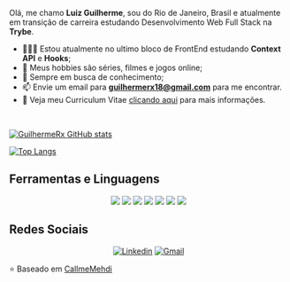 Olá, me chamo **Luiz Guilherme**, sou do Rio de Janeiro, Brasil e atualmente em transição de carreira estudando Desenvolvimento Web Full Stack na **Trybe**.

- 👨🏽‍💻 Estou atualmente no ultimo bloco de FrontEnd estudando **Context API** e **Hooks**; 
- 🤔 Meus hobbies são séries, filmes e jogos online;
- 💼 Sempre em busca de conhecimento;
- 📫 Envie um email para **guilhermerx18@gmail.com** para me encontrar.
- 📝 Veja meu Curriculum Vitae <a href="https://drive.google.com/file/d/1gPUAJIwo2Cpx8bBhjiGyPQXfPaVWFIgv/view?usp=sharing" target="_blank">clicando aqui</a> para mais informações.

<br>

<p>
  
  [![GuilhermeRx GitHub stats](https://github-readme-stats.vercel.app/api?username=GuilhermeRx&show_icons=true&theme=dracula)](https://github.com/anuraghazra/github-readme-stats)
  
</p>
  
<p>
  
  [![Top Langs](https://github-readme-stats.vercel.app/api/top-langs/?username=GuilhermeRx&layout=compact&theme=dracula)](https://github.com/anuraghazra/github-readme-stats)
  
</p>
  
## Ferramentas e Linguagens
<div align="center">
  
  <img src='https://img.shields.io/badge/React-20232A?style=for-the-badge&logo=react&logoColor=61DAFB'>
  <img src='https://img.shields.io/badge/Redux-593D88?style=for-the-badge&logo=redux&logoColor=white'>
  <img src='https://img.shields.io/badge/JavaScript-323330?style=for-the-badge&logo=javascript&logoColor=F7DF1E'> 
  <img src='https://img.shields.io/badge/CSS3-1572B6?style=for-the-badge&logo=css3&logoColor=white'>
  <img src='https://img.shields.io/badge/HTML5-E34F26?style=for-the-badge&logo=html5&logoColor=white'>
  <img src='https://img.shields.io/badge/GIT-E44C30?style=for-the-badge&logo=git&logoColor=white'>
  <img src='https://img.shields.io/badge/Jest-C21325?style=for-the-badge&logo=jest&logoColor=white'>
  
</div>


## Redes Sociais
  
<div align="center">
  <a href="https://www.linkedin.com/in/luizguilhermeavelino/" target="_blank" rel="external"><img src="https://img.shields.io/badge/LinkedIn-0077B5?style=for-the-badge&logo=linkedin&logoColor=white" alt="Linkedin"></a>
  <a href="mailto:guilhermerx18@gmail.com" target="_blank"><img src="https://img.shields.io/badge/Gmail-D14836?style=for-the-badge&logo=gmail&logoColor=white" alt="Gmail"></a> 

</div>

⭐️ Baseado em [CallmeMehdi](https://github.com/CallmeMehdi)
